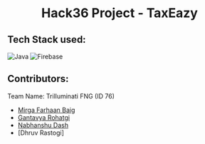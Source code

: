 <h1 align="center">Hack36 Project - TaxEazy </h1>

## Tech Stack used:
   <img src="https://img.shields.io/badge/Kotlin-007396?style=for-the-badge&logo=java&logoColor=white" alt="Java"> <img src="https://img.shields.io/badge/Firebase-FFCA28?style=for-the-badge&logo=firebase&logoColor=black" alt="Firebase"> 

## Contributors:
Team Name: Trilluminati FNG (ID 76)

* [Mirga Farhaan Baig](https://github.com/fourhaan)
* [Gantavya Rohatgi](https://github.com/gantavyarohatgi)
* [Nabhanshu Dash](https://github.com/NabhanshuDash)
* [Dhruv Rastogi]

